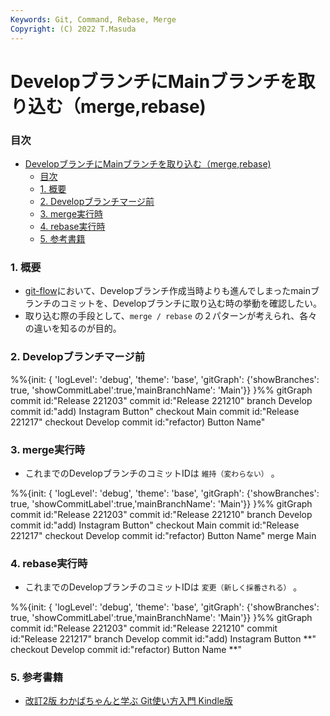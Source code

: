 ```yaml
---
Keywords: Git, Command, Rebase, Merge
Copyright: (C) 2022 T.Masuda
---
```

# DevelopブランチにMainブランチを取り込む（merge,rebase)

### 目次
- [DevelopブランチにMainブランチを取り込む（merge,rebase)](#developブランチにmainブランチを取り込むmergerebase)
    - [目次](#目次)
    - [1. 概要](#1-概要)
    - [2. Developブランチマージ前](#2-developブランチマージ前)
    - [3. merge実行時](#3-merge実行時)
    - [4. rebase実行時](#4-rebase実行時)
    - [5. 参考書籍](#5-参考書籍)


### 1. 概要
* [git-flow](https://nvie.com/posts/a-successful-git-branching-model/)において、Developブランチ作成当時よりも進んでしまったmainブランチのコミットを、Developブランチに取り込む時の挙動を確認したい。
* 取り込む際の手段として、```merge / rebase``` の２パターンが考えられ、各々の違いを知るのが目的。

### 2. Developブランチマージ前
<div class="mermaid">
%%{init: { 'logLevel': 'debug', 'theme': 'base', 'gitGraph': {'showBranches': true, 'showCommitLabel':true,'mainBranchName': 'Main'}} }%%
      gitGraph
        commit id:"Release 221203"
        commit id:"Release 221210"
        branch Develop
        commit id:"add) Instagram Button"
        checkout Main
        commit id:"Release 221217"
        checkout Develop
        commit id:"refactor) Button Name"
</div>

### 3. merge実行時
* これまでのDevelopブランチのコミットIDは ```維持（変わらない）``` 。

<div class="mermaid">
%%{init: { 'logLevel': 'debug', 'theme': 'base', 'gitGraph': {'showBranches': true, 'showCommitLabel':true,'mainBranchName': 'Main'}} }%%
      gitGraph
        commit id:"Release 221203"
        commit id:"Release 221210"
        branch Develop
        commit id:"add) Instagram Button"
        checkout Main
        commit id:"Release 221217"
        checkout Develop
        commit id:"refactor) Button Name"
        merge Main
</div>

### 4. rebase実行時
* これまでのDevelopブランチのコミットIDは ```変更（新しく採番される）``` 。

<div class="mermaid">
%%{init: { 'logLevel': 'debug', 'theme': 'base', 'gitGraph': {'showBranches': true, 'showCommitLabel':true,'mainBranchName': 'Main'}} }%%
      gitGraph
        commit id:"Release 221203"
        commit id:"Release 221210"
        commit id:"Release 221217"
        branch Develop
        commit id:"add) Instagram Button **"
        checkout Develop
        commit id:"refactor) Button Name **"
</div>

### 5. 参考書籍
* [改訂2版 わかばちゃんと学ぶ Git使い方入門 Kindle版](https://www.amazon.co.jp/%E6%94%B9%E8%A8%822%E7%89%88-%E3%82%8F%E3%81%8B%E3%81%B0%E3%81%A1%E3%82%83%E3%82%93%E3%81%A8%E5%AD%A6%E3%81%B6-Git%E4%BD%BF%E3%81%84%E6%96%B9%E5%85%A5%E9%96%80-%E6%B9%8A%E5%B7%9D%E3%81%82%E3%81%84-ebook/dp/B096TH798S/ref=sr_1_1?__mk_ja_JP=%E3%82%AB%E3%82%BF%E3%82%AB%E3%83%8A&crid=1OEP59IF8OEW0&keywords=git+%E3%82%8F%E3%81%8B%E3%81%B0&qid=1671272425&sprefix=git+%E3%82%8F%E3%81%8B%E3%81%B0%2Caps%2C174&sr=8-1)
